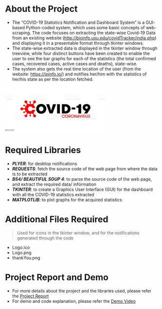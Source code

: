 # About the Project
* The “COVID-19 Statistics Notification and Dashboard System” is a GUI- based Python-coded system, which uses some basic concepts of web-scraping. The code focuses on extracting the state-wise Covid-19 Data from an existing website (http://bioinfo.usu.edu/covidTracker/india.php) and displaying it in a presentable format through tkinter windows.
* The state-wise extracted data is displayed in the tkinter window through treeview, while four distinct buttons have been created to enable the user to see the bar graphs for each of the statistics (the total confirmed cases, recovered cases, active cases and deaths), state-wise.
* The system also gets the real time location of the user (from the website: https://ipinfo.io/) and notifies her/him with the statistics of her/his state as per the location fetched.

![COVID-19 Notification and Dashboard System](https://github.com/Varada-D/Covid19-Notification-and-Dashboard/blob/main/logo.png)

# Required Libraries
* ***PLYER***: for desktop notifications
* ***REQUESTS***: fetch the source code of the web page from where the data is to be extracted
* ***BS4/ BEAUTIFUL SOUP 4***: to parse the source code of the web page, and extract the required data/ information
* ***TKINTER***: to create a Graphics User Interface (GUI) for the dashboard with all the COVID-19 statistics extracted
* ***MATPLOTLIB***: to plot graphs for the acquired statistics

# Additional Files Required
> Used for icons in the tkinter window, and for the notifications generated through the code
* Logo.ico
* Logo.png
* thankYou.png

# Project Report and Demo
* For more details about the project and the libraries used, please refer the [Project Report](https://github.com/Varada-D/Covid19-Notification-and-Dashboard/blob/main/Project%20Report%20-%20Covid19StatisticsNotificationAndDashboardSystem.pdf)
* For demo and code explanation, please refer the [Demo Video](https://github.com/Varada-D/Covid19-Notification-and-Dashboard/blob/main/Demo%20Video%20-%20COVID19%20Statistics%20Notification%20and%20Dashboard%20System.mp4)
